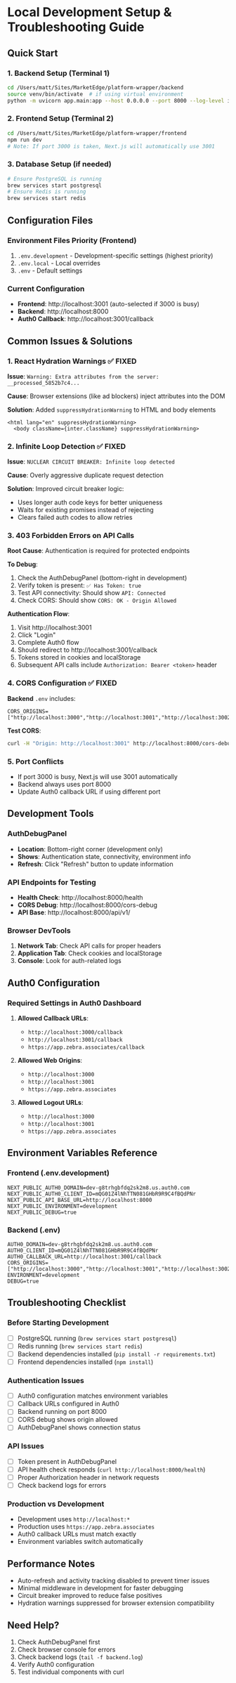 # Local Development Setup & Troubleshooting Guide

## Quick Start

### 1. Backend Setup (Terminal 1)
```bash
cd /Users/matt/Sites/MarketEdge/platform-wrapper/backend
source venv/bin/activate  # if using virtual environment
python -m uvicorn app.main:app --host 0.0.0.0 --port 8000 --log-level info --reload
```

### 2. Frontend Setup (Terminal 2)
```bash
cd /Users/matt/Sites/MarketEdge/platform-wrapper/frontend
npm run dev
# Note: If port 3000 is taken, Next.js will automatically use 3001
```

### 3. Database Setup (if needed)
```bash
# Ensure PostgreSQL is running
brew services start postgresql
# Ensure Redis is running  
brew services start redis
```

## Configuration Files

### Environment Files Priority (Frontend)
1. `.env.development` - Development-specific settings (highest priority)
2. `.env.local` - Local overrides 
3. `.env` - Default settings

### Current Configuration
- **Frontend**: http://localhost:3001 (auto-selected if 3000 is busy)
- **Backend**: http://localhost:8000
- **Auth0 Callback**: http://localhost:3001/callback

## Common Issues & Solutions

### 1. React Hydration Warnings ✅ FIXED
**Issue**: `Warning: Extra attributes from the server: __processed_5852b7c4...`

**Cause**: Browser extensions (like ad blockers) inject attributes into the DOM

**Solution**: Added `suppressHydrationWarning` to HTML and body elements
```tsx
<html lang="en" suppressHydrationWarning>
  <body className={inter.className} suppressHydrationWarning>
```

### 2. Infinite Loop Detection ✅ FIXED
**Issue**: `NUCLEAR CIRCUIT BREAKER: Infinite loop detected`

**Cause**: Overly aggressive duplicate request detection

**Solution**: Improved circuit breaker logic:
- Uses longer auth code keys for better uniqueness
- Waits for existing promises instead of rejecting
- Clears failed auth codes to allow retries

### 3. 403 Forbidden Errors on API Calls

**Root Cause**: Authentication is required for protected endpoints

**To Debug**:
1. Check the AuthDebugPanel (bottom-right in development)
2. Verify token is present: `✅ Has Token: true`
3. Test API connectivity: Should show `API: Connected`
4. Check CORS: Should show `CORS: OK - Origin Allowed`

**Authentication Flow**:
1. Visit http://localhost:3001
2. Click "Login" 
3. Complete Auth0 flow
4. Should redirect to http://localhost:3001/callback
5. Tokens stored in cookies and localStorage
6. Subsequent API calls include `Authorization: Bearer <token>` header

### 4. CORS Configuration ✅ FIXED
**Backend** `.env` includes:
```
CORS_ORIGINS=["http://localhost:3000","http://localhost:3001","http://localhost:3002","https://app.zebra.associates"]
```

**Test CORS**:
```bash
curl -H "Origin: http://localhost:3001" http://localhost:8000/cors-debug
```

### 5. Port Conflicts
- If port 3000 is busy, Next.js will use 3001 automatically
- Backend always uses port 8000
- Update Auth0 callback URL if using different port

## Development Tools

### AuthDebugPanel
- **Location**: Bottom-right corner (development only)
- **Shows**: Authentication state, connectivity, environment info
- **Refresh**: Click "Refresh" button to update information

### API Endpoints for Testing
- **Health Check**: http://localhost:8000/health
- **CORS Debug**: http://localhost:8000/cors-debug
- **API Base**: http://localhost:8000/api/v1/

### Browser DevTools
1. **Network Tab**: Check API calls for proper headers
2. **Application Tab**: Check cookies and localStorage
3. **Console**: Look for auth-related logs

## Auth0 Configuration

### Required Settings in Auth0 Dashboard
1. **Allowed Callback URLs**: 
   - `http://localhost:3000/callback`
   - `http://localhost:3001/callback` 
   - `https://app.zebra.associates/callback`

2. **Allowed Web Origins**:
   - `http://localhost:3000`
   - `http://localhost:3001`
   - `https://app.zebra.associates`

3. **Allowed Logout URLs**:
   - `http://localhost:3000`
   - `http://localhost:3001`
   - `https://app.zebra.associates`

## Environment Variables Reference

### Frontend (.env.development)
```
NEXT_PUBLIC_AUTH0_DOMAIN=dev-g8trhgbfdq2sk2m8.us.auth0.com
NEXT_PUBLIC_AUTH0_CLIENT_ID=mQG01Z4lNhTTN081GHbR9R9C4fBQdPNr
NEXT_PUBLIC_API_BASE_URL=http://localhost:8000
NEXT_PUBLIC_ENVIRONMENT=development
NEXT_PUBLIC_DEBUG=true
```

### Backend (.env)
```
AUTH0_DOMAIN=dev-g8trhgbfdq2sk2m8.us.auth0.com
AUTH0_CLIENT_ID=mQG01Z4lNhTTN081GHbR9R9C4fBQdPNr
AUTH0_CALLBACK_URL=http://localhost:3001/callback
CORS_ORIGINS=["http://localhost:3000","http://localhost:3001","http://localhost:3002","https://app.zebra.associates"]
ENVIRONMENT=development
DEBUG=true
```

## Troubleshooting Checklist

### Before Starting Development
- [ ] PostgreSQL running (`brew services start postgresql`)
- [ ] Redis running (`brew services start redis`)
- [ ] Backend dependencies installed (`pip install -r requirements.txt`)
- [ ] Frontend dependencies installed (`npm install`)

### Authentication Issues
- [ ] Auth0 configuration matches environment variables
- [ ] Callback URLs configured in Auth0
- [ ] Backend running on port 8000
- [ ] CORS debug shows origin allowed
- [ ] AuthDebugPanel shows connection status

### API Issues  
- [ ] Token present in AuthDebugPanel
- [ ] API health check responds (`curl http://localhost:8000/health`)
- [ ] Proper Authorization header in network requests
- [ ] Check backend logs for errors

### Production vs Development
- Development uses `http://localhost:*` 
- Production uses `https://app.zebra.associates`
- Auth0 callback URLs must match exactly
- Environment variables switch automatically

## Performance Notes
- Auto-refresh and activity tracking disabled to prevent timer issues
- Minimal middleware in development for faster debugging
- Circuit breaker improved to reduce false positives
- Hydration warnings suppressed for browser extension compatibility

## Need Help?
1. Check AuthDebugPanel first
2. Check browser console for errors
3. Check backend logs (`tail -f backend.log`)
4. Verify Auth0 configuration
5. Test individual components with curl